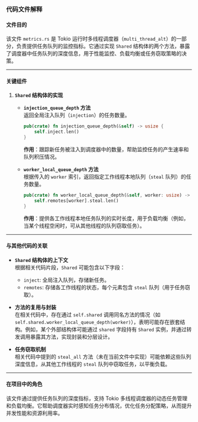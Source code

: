 ### 代码文件解释

#### **文件目的**
该文件 `metrics.rs` 是 Tokio 运行时多线程调度器（`multi_thread_alt`）的一部分，负责提供任务队列的监控指标。它通过实现 `Shared` 结构体的两个方法，暴露了调度器中任务队列的深度信息，用于性能监控、负载均衡或任务窃取策略的决策。

---

#### **关键组件**

1. **`Shared` 结构体的实现**
   - **`injection_queue_depth` 方法**  
     返回全局注入队列（`injection`）的任务数量。  
     ```rust
     pub(crate) fn injection_queue_depth(&self) -> usize {
         self.inject.len()
     }
     ```  
     **作用**：跟踪新任务被注入到调度器中的数量，帮助监控任务的产生速率和队列积压情况。

   - **`worker_local_queue_depth` 方法**  
     根据传入的 `worker` 索引，返回指定工作线程本地队列（`steal` 队列）的任务数量。  
     ```rust
     pub(crate) fn worker_local_queue_depth(&self, worker: usize) -> usize {
         self.remotes[worker].steal.len()
     }
     ```  
     **作用**：提供各工作线程本地任务队列的实时长度，用于负载均衡（例如，当某个线程空闲时，可从其他线程的队列窃取任务）。

---

#### **与其他代码的关联**
- **`Shared` 结构体的上下文**  
  根据相关代码片段，`Shared` 可能包含以下字段：
  - `inject`: 全局注入队列，存储新任务。
  - `remotes`: 存储各工作线程的状态，每个元素包含 `steal` 队列（用于任务窃取）。
  
- **方法的复用与封装**  
  在相关代码中，存在通过 `self.shared` 调用同名方法的情况（如 `self.shared.worker_local_queue_depth(worker)`），表明可能存在嵌套结构。例如，某个外部结构体可能通过 `shared` 字段持有 `Shared` 实例，并通过转发调用暴露其方法，实现封装和分层设计。

- **任务窃取机制**  
  相关代码中提到的 `steal_all` 方法（未在当前文件中实现）可能依赖这些队列深度信息，从其他工作线程的 `steal` 队列中窃取任务，以平衡负载。

---

#### **在项目中的角色**
该文件通过提供任务队列的深度指标，支持 Tokio 多线程调度器的动态任务管理和负载均衡。它帮助调度器实时感知任务分布情况，优化任务分配策略，从而提升并发性能和资源利用率。

